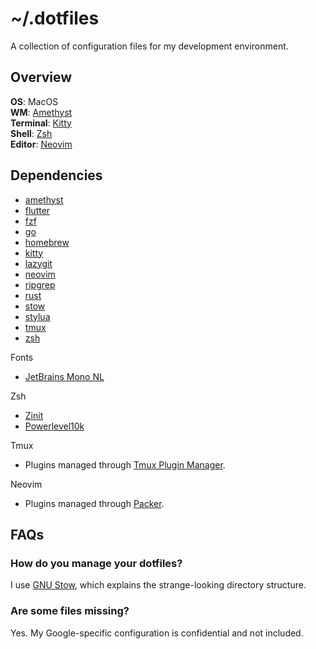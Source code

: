 # ~/.dotfiles

A collection of configuration files for my development environment.

## Overview

**OS**: MacOS \
**WM**: [Amethyst](https://github.com/ianyh/Amethyst) \
**Terminal**: [Kitty](https://sw.kovidgoyal.net/kitty) \
**Shell**: [Zsh](https://www.zsh.org/) \
**Editor**: [Neovim](https://neovim.io)

## Dependencies

* [amethyst](https://github.com/ianyh/Amethyst)
* [flutter](https://flutter.dev/)
* [fzf](https://github.com/junegunn/fzf)
* [go](https://golang.org/)
* [homebrew](https://brew.sh/)
* [kitty](https://sw.kovidgoyal.net/kitty)
* [lazygit](https://github.com/jesseduffield/lazygit)
* [neovim](https://neovim.io)
* [ripgrep](https://github.com/BurntSushi/ripgrep)
* [rust](https://www.rust-lang.org/)
* [stow](https://www.gnu.org/software/stow/manual/stow.html)
* [stylua](https://github.com/JohnnyMorganz/StyLua)
* [tmux](https://github.com/tmux/tmux)
* [zsh](https://www.zsh.org/)

Fonts
* [JetBrains Mono NL](https://www.jetbrains.com/lp/mono/)

Zsh
* [Zinit](https://github.com/zdharma/zinit)
* [Powerlevel10k](https://github.com/romkatv/powerlevel10k)

Tmux
* Plugins managed through
[Tmux Plugin Manager](https://github.com/tmux-plugins/tpm).

Neovim
* Plugins managed through [Packer](https://github.com/wbthomason/packer.nvim).

## FAQs

### How do you manage your dotfiles?
I use [GNU Stow](https://www.gnu.org/software/stow/manual/stow.html), which
explains the strange-looking directory structure.

### Are some files missing?
Yes. My Google-specific configuration is confidential and not included.

